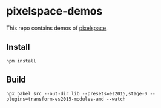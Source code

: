 # pixelspace-demos

This repo contains demos of [pixelspace](https://github.com/jeremyfromearth/pixelspace).

## Install
```
npm install
```

## Build
```
npx babel src --out-dir lib --presets=es2015,stage-0 --plugins=transform-es2015-modules-amd --watch
```
